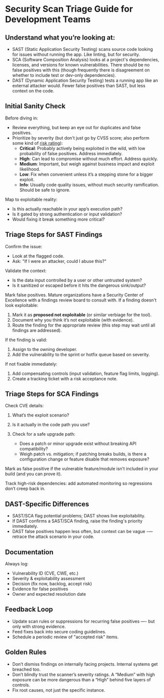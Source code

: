 # Security Scan Triage Guide for Development Teams

## Understand what you’re looking at:

   * SAST (Static Application Security Testing) scans source code looking for issues without running the app. Like linting, but for security.
   * SCA (Software Composition Analysis) looks at a project's dependencies, licenses, and versions for known vulnerabilities. There should be no false positives with this (though frequently there is disagreement on whether to include test or dev-only dependencies).
   * DAST (Dynamic Application Security Testing) tests a running app like an external attacker would. Fewer false positives than SAST, but less context on the code.

## Initial Sanity Check

Before diving in:

   * Review everything, but keep an eye out for duplicates and false positives.
   * Prioritize by severity (but don't just go by CVSS score; also perform some kind of [risk rating](https://owasp.org/www-community/OWASP_Risk_Rating_Methodology)):
     * **Critical**: Probably actively being exploited in the wild, with low probability of false positives. Address immediately.
     * **High**: Can lead to compromise without much effort. Address quickly.
     * **Medium**: Important, but weigh against business impact and exploit likelihood.
     * **Low**: Fix when convenient unless it’s a stepping stone for a bigger exploit.
     * **Info**: Usually code quality issues, without much security ramification. Should be safe to ignore.

Map to exploitable reality:

   * Is this actually reachable in your app’s execution path?
   * Is it gated by strong authentication or input validation?
   * Would fixing it break something more critical?

## Triage Steps for SAST Findings

Confirm the issue:

   * Look at the flagged code.
   * Ask: "If I were an attacker, could I abuse this?"

Validate the context:

   * Is the data input controlled by a user or other untrusted system?
   * Is it sanitized or escaped before it hits the dangerous sink/output?

Mark false positives. Mature organizations have a Security Center of Excellence with a findings review board to consult with. If a finding doesn't look exploitable:
    
   1. Mark it as **proposed not exploitable** (or similar verbiage for the tool).
   2. Document why you think it’s not exploitable (with evidence).
   3. Route the finding for the appropriate review (this step may wait until all findings are addressed).

If the finding is valid:

   1. Assign to the owning developer.
   2. Add the vulnerability to the sprint or hotfix queue based on severity.

If not fixable immediately:

   1. Add compensating controls (input validation, feature flag limits, logging).
   2. Create a tracking ticket with a risk acceptance note.

## Triage Steps for SCA Findings

Check CVE details:

  1. What’s the exploit scenario?
  2. Is it actually in the code path you use?
  3. Check for a safe upgrade path:

     * Does a patch or minor upgrade exist without breaking API compatibility?
     * Weigh patch vs. mitigation; if patching breaks builds, is there a configuration change or feature disable that removes exposure?

Mark as false positive if the vulnerable feature/module isn’t included in your build (and you can prove it).

Track high-risk dependencies: add automated monitoring so regressions don’t creep back in.

## DAST-Specific Differences

  * SAST/SCA flag potential problems; DAST shows live exploitability.
  * If DAST confirms a SAST/SCA finding, raise the finding's priority immediately.
  * DAST false positives happen less often, but context can be vague -— retrace the attack scenario in your code.

## Documentation

Always log:

  * Vulnerability ID (CVE, CWE, etc.)
  * Severity & exploitability assessment
  * Decision (fix now, backlog, accept risk)
  * Evidence for false positives
  * Owner and expected resolution date

## Feedback Loop

  * Update scan rules or suppressions for recurring false positives —- but only with strong evidence.
  * Feed fixes back into secure coding guidelines.
  * Schedule a periodic review of "accepted risk" items.

## Golden Rules

  * Don’t dismiss findings on internally facing projects. Internal systems get breached too.
  * Don’t blindly trust the scanner’s severity ratings. A “Medium” with high exposure can be more dangerous than a “High” behind five layers of controls.
  * Fix root causes, not just the specific instance.

